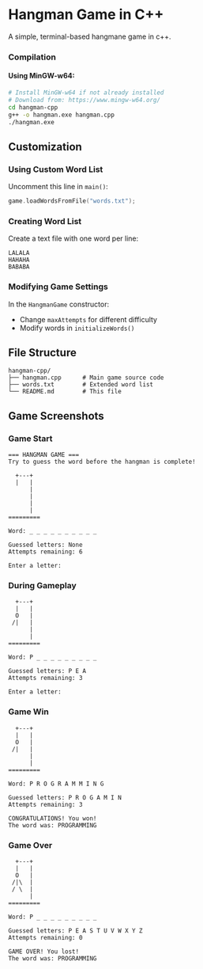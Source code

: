 # Hangman Game in C++

A simple, terminal-based hangmane game in c++.

### Compilation

#### Using MinGW-w64:
```bash
# Install MinGW-w64 if not already installed
# Download from: https://www.mingw-w64.org/
cd hangman-cpp
g++ -o hangman.exe hangman.cpp
./hangman.exe
```
## Customization

### Using Custom Word List
Uncomment this line in `main()`:
```cpp
game.loadWordsFromFile("words.txt");
```

### Creating Word List
Create a text file with one word per line:
```
LALALA
HAHAHA
BABABA
```

### Modifying Game Settings
In the `HangmanGame` constructor:
- Change `maxAttempts` for different difficulty
- Modify words in `initializeWords()`

## File Structure
```
hangman-cpp/
├── hangman.cpp      # Main game source code
├── words.txt        # Extended word list
└── README.md        # This file
```

## Game Screenshots

### Game Start
```
=== HANGMAN GAME ===
Try to guess the word before the hangman is complete!

  +---+
  |   |
      |
      |
      |
      |
=========

Word: _ _ _ _ _ _ _ _ _ _

Guessed letters: None
Attempts remaining: 6

Enter a letter:
```

### During Gameplay
```
  +---+
  |   |
  O   |
 /|   |
      |
      |
=========

Word: P _ _ _ _ _ _ _ _ _

Guessed letters: P E A
Attempts remaining: 3

Enter a letter:
```

### Game Win
```
  +---+
  |   |
  O   |
 /|   |
      |
      |
=========

Word: P R O G R A M M I N G

Guessed letters: P R O G A M I N
Attempts remaining: 3

CONGRATULATIONS! You won!
The word was: PROGRAMMING
```

### Game Over
```
  +---+
  |   |
  O   |
 /|\  |
 / \  |
      |
=========

Word: P _ _ _ _ _ _ _ _ _

Guessed letters: P E A S T U V W X Y Z
Attempts remaining: 0

GAME OVER! You lost!
The word was: PROGRAMMING
```

